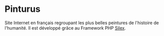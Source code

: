 # Pinturus

Site Internet en français regroupant les plus belles peintures de l'histoire de l'humanité. Il est développé grâce au Framework PHP [Silex](http://silex.sensiolabs.org/).
